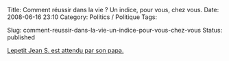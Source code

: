 Title: Comment réussir dans la vie ? Un indice, pour vous, chez vous.
Date: 2008-06-16 23:10
Category: Politics / Politique
Tags: <?xml version="1.0" encoding="utf-8"?>

Slug: comment-reussir-dans-la-vie-un-indice-pour-vous-chez-vous
Status: published

[Lepetit Jean S. est attendu par son papa.](\%22http://www.arretsurimages.net/vite.php?id=864\%22)

